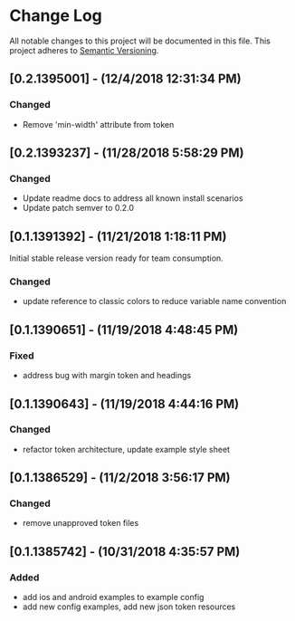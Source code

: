 # Change Log

All notable changes to this project will be documented in this file. This project adheres to [Semantic Versioning](http://semver.org).

## [0.2.1395001] - (12/4/2018 12:31:34 PM)

### Changed

- Remove 'min-width' attribute from token

## [0.2.1393237] - (11/28/2018 5:58:29 PM)

### Changed

- Update readme docs to address all known install scenarios
- Update patch semver to 0.2.0

## [0.1.1391392] - (11/21/2018 1:18:11 PM)

Initial stable release version ready for team consumption.

### Changed

- update reference to classic colors to reduce variable name convention


## [0.1.1390651] - (11/19/2018 4:48:45 PM)

### Fixed

- address bug with margin token and headings



## [0.1.1390643] - (11/19/2018 4:44:16 PM)

### Changed

- refactor token architecture, update example style sheet



## [0.1.1386529] - (11/2/2018 3:56:17 PM)

### Changed

- remove unapproved token files



## [0.1.1385742] - (10/31/2018 4:35:57 PM)

### Added

- add ios and android examples to example config
- add new config examples, add new json token resources
